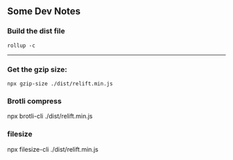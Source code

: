 
## Some Dev Notes

### Build the dist file

```
rollup -c
```

---

### Get the gzip size: 

```
npx gzip-size ./dist/relift.min.js
```


### Brotli compress
npx brotli-cli ./dist/relift.min.js

### filesize

npx filesize-cli ./dist/relift.min.js